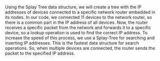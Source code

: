 Using the Splay Tree data structure, we will create a tree with the IP addresses of devices connected to a specific network router embedded in its nodes. In our code, we connected 11 devices to the network router, so there is a common part in the IP address of all devices. Now, the router receives a specific packet from the network and forwards it to a specific device, so a lookup operation is used to find the correct IP address. To increase the speed of this process, we use a Splay-Tree for searching and inserting IP addresses. This is the fastest data structure for search operations. So, when multiple devices are connected, the router sends the packet to the specified IP address.

